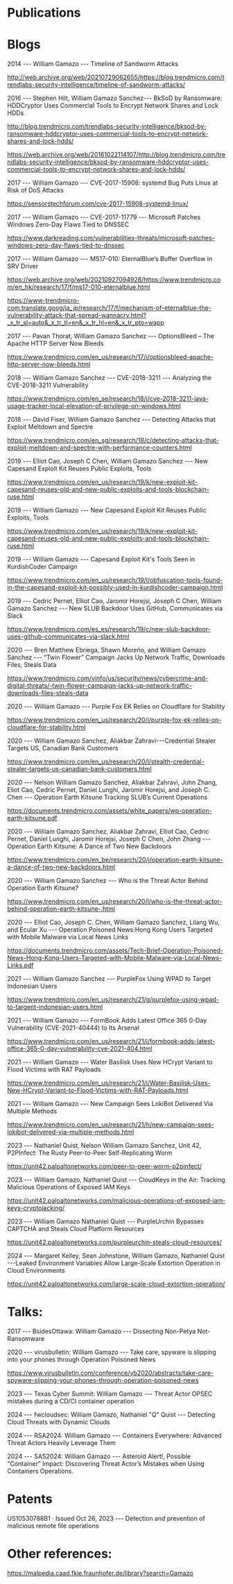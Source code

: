 # Publications
# Blogs

2014 --- William Gamazo --- Timeline of Sandworm Attacks

http://web.archive.org/web/20210729062655/https://blog.trendmicro.com/trendlabs-security-intelligence/timeline-of-sandworm-attacks/

2016 ---  Stephen Hilt, William Gamazo Sanchez--- BkSoD by Ransomware: HDDCryptor Uses Commercial Tools to Encrypt Network Shares and Lock HDDs

http://blog.trendmicro.com/trendlabs-security-intelligence/bksod-by-ransomware-hddcryptor-uses-commercial-tools-to-encrypt-network-shares-and-lock-hdds/

https://web.archive.org/web/20161022114107/http://blog.trendmicro.com/trendlabs-security-intelligence/bksod-by-ransomware-hddcryptor-uses-commercial-tools-to-encrypt-network-shares-and-lock-hdds/

2017 --- William Gamazo --- CVE-2017-15908: systemd Bug Puts Linux at Risk of DoS Attacks

https://sensorstechforum.com/cve-2017-15908-systemd-linux/

2017 --- William Gamazo --- CVE-2017-11779 --- Microsoft Patches Windows Zero-Day Flaws Tied to DNSSEC

https://www.darkreading.com/vulnerabilities-threats/microsoft-patches-windows-zero-day-flaws-tied-to-dnssec

2017 --- William Gamazo --- MS17-010: EternalBlue’s Buffer Overflow in SRV Driver

https://web.archive.org/web/20210927094928/https://www.trendmicro.com/en_hk/research/17/f/ms17-010-eternalblue.html

https://www-trendmicro-com.translate.goog/ja_jp/research/17/f/mechanism-of-eternalblue-the-vulnerability-attack-that-spread-wannacry.html?_x_tr_sl=auto&_x_tr_tl=en&_x_tr_hl=en&_x_tr_pto=wapp

2017 --- Pavan Thorat, William Gamazo Sanchez --- OptionsBleed – The Apache HTTP Server Now Bleeds

https://www.trendmicro.com/en_us/research/17/i/optionsbleed-apache-http-server-now-bleeds.html

2018 ---  William Gamazo Sanchez --- CVE-2018-3211 --- Analyzing the CVE-2018-3211 Vulnerability

https://www.trendmicro.com/en_se/research/18/j/cve-2018-3211-java-usage-tracker-local-elevation-of-privilege-on-windows.html

2018 --- David Fiser, William Gamazo Sanchez --- Detecting Attacks that Exploit Meltdown and Spectre

https://www.trendmicro.com/en_sg/research/18/c/detecting-attacks-that-exploit-meltdown-and-spectre-with-performance-counters.html

2019 --- Elliot Cao, Joseph C Chen, William Gamazo Sanchez --- New Capesand Exploit Kit Reuses Public Exploits, Tools

https://www.trendmicro.com/en_us/research/19/k/new-exploit-kit-capesand-reuses-old-and-new-public-exploits-and-tools-blockchain-ruse.html

2019 --- William Gamazo --- New Capesand Exploit Kit Reuses Public Exploits, Tools

https://www.trendmicro.com/en_us/research/19/k/new-exploit-kit-capesand-reuses-old-and-new-public-exploits-and-tools-blockchain-ruse.html

2019 --- William Gamazo --- Capesand Exploit Kit's Tools Seen in KurdishCoder Campaign

https://www.trendmicro.com/en_us/research/19/l/obfuscation-tools-found-in-the-capesand-exploit-kit-possibly-used-in-kurdishcoder-campaign.html

2019 --- Cedric Pernet, Elliot Cao, Jaromir Horejsi, Joseph C Chen, William Gamazo Sanchez --- New SLUB Backdoor Uses GitHub, Communicates via Slack

https://www.trendmicro.com/es_es/research/19/c/new-slub-backdoor-uses-github-communicates-via-slack.html

2020 --- Bren Matthew Ebriega, Shawn Moreño, and William Gamazo Sanchez --- “Twin Flower” Campaign Jacks Up Network Traffic, Downloads Files, Steals Data

https://www.trendmicro.com/vinfo/us/security/news/cybercrime-and-digital-threats/-twin-flower-campaign-jacks-up-network-traffic-downloads-files-steals-data

2020 --- William Gamazo --- Purple Fox EK Relies on Cloudflare for Stability

https://www.trendmicro.com/en_us/research/20/i/purple-fox-ek-relies-on-cloudflare-for-stability.html

2020 --- William Gamazo Sanchez, Aliakbar Zahravi---Credential Stealer Targets US, Canadian Bank Customers

https://www.trendmicro.com/en_us/research/20/l/stealth-credential-stealer-targets-us-canadian-bank-customers.html

2020 --- Nelson William Gamazo Sanchez, Aliakbar Zahravi, John Zhang, Eliot Cao, Cedric Pernet, Daniel Lunghi, Jaromir Horejsi, and Joseph C. Chen  --- Operation Earth Kitsune Tracking SLUB’s Current Operations

https://documents.trendmicro.com/assets/white_papers/wp-operation-earth-kitsune.pdf

2020 --- William Gamazo Sanchez, Aliakbar Zahravi, Elliot Cao, Cedric Pernet, Daniel Lunghi, Jaromir Horejsi, Joseph C Chen, John Zhang --- Operation Earth Kitsune: A Dance of Two New Backdoors

https://www.trendmicro.com/en_be/research/20/j/operation-earth-kitsune-a-dance-of-two-new-backdoors.html

2020 --- William Gamazo Sanchez  --- Who is the Threat Actor Behind Operation Earth Kitsune?

https://www.trendmicro.com/en_us/research/20/l/who-is-the-threat-actor-behind-operation-earth-kitsune-.html

2020 --- Elliot Cao, Joseph C. Chen, William Gamazo Sanchez, Lilang Wu, and Ecular Xu --- Operation Poisoned News:Hong Kong Users Targeted with Mobile Malware via Local News Links

https://documents.trendmicro.com/assets/Tech-Brief-Operation-Poisoned-News-Hong-Kong-Users-Targeted-with-Mobile-Malware-via-Local-News-Links.pdf

2021 --- William Gamazo Sanchez --- PurpleFox Using WPAD to Target Indonesian Users

https://www.trendmicro.com/en_us/research/21/g/purplefox-using-wpad-to-targent-indonesian-users.html

2021 --- William Gamazo --- FormBook Adds Latest Office 365 0-Day Vulnerability (CVE-2021-40444) to Its Arsenal

https://www.trendmicro.com/en_us/research/21/i/formbook-adds-latest-office-365-0-day-vulnerability-cve-2021-404.html

2021 --- William Gamazo --- Water Basilisk Uses New HCrypt Variant to Flood Victims with RAT Payloads

https://www.trendmicro.com/en_us/research/21/i/Water-Basilisk-Uses-New-HCrypt-Variant-to-Flood-Victims-with-RAT-Payloads.html

2021 --- William Gamazo --- New Campaign Sees LokiBot Delivered Via Multiple Methods

https://www.trendmicro.com/en_us/research/21/h/new-campaign-sees-lokibot-delivered-via-multiple-methods.html

2023 --- Nathaniel Quist, Nelson William Gamazo Sanchez, Unit 42, P2PInfect: The Rusty Peer-to-Peer Self-Replicating Worm

https://unit42.paloaltonetworks.com/peer-to-peer-worm-p2pinfect/

2023 --- William Gamazo, Nathaniel Quist --- CloudKeys in the Air: Tracking Malicious Operations of Exposed IAM Keys

https://unit42.paloaltonetworks.com/malicious-operations-of-exposed-iam-keys-cryptojacking/

2023 --- William Gamazo Nathaniel Quist --- PurpleUrchin Bypasses CAPTCHA and Steals Cloud Platform Resources

https://unit42.paloaltonetworks.com/purpleurchin-steals-cloud-resources/

2024 --- Margaret Kelley, Sean Johnstone, William Gamazo, Nathaniel Quist ---Leaked Environment Variables Allow Large-Scale Extortion Operation in Cloud Environments

https://unit42.paloaltonetworks.com/large-scale-cloud-extortion-operation/


# Talks:

2017 --- BsidesOttawa: William Gamazo --- Dissecting Non-Petya Not-Ransomware

2020 --- virusbulletin: William Gamazo --- Take care, spyware is slipping into your phones through Operation Poisoned News

https://www.virusbulletin.com/conference/vb2020/abstracts/take-care-spyware-slipping-your-phones-through-operation-poisoned-news
  
2023 ---  Texas Cyber Summit: William Gamazo --- Threat Actor OPSEC mistakes during a CD/CI container operation

2024 --- fwcloudsec: William Gamazo, Nathaniel "Q" Quist --- Detecting Cloud Threats with Dynamic Clouds

2024 --- RSA2024: William Gamazo --- Containers Everywhere: Advanced Threat Actors Heavily Leverage Them

2024 --- SAS2024: William Gamazo  --- Asteroid Alert!, Possible “Container” Impact: Discovering Threat Actor’s Mistakes when Using Containers Operations.


# Patents

US10530788B1 · Issued Oct 26, 2023 --- Detection and prevention of malicious remote file operations

# Other references:

https://malpedia.caad.fkie.fraunhofer.de/library?search=Gamazo
